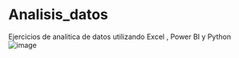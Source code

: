 # Analisis_datos
Ejercicios de analitica de datos utilizando Excel , Power BI y Python 
![image](https://github.com/Gabriiel258/Analisis_datos/assets/80420671/1978bbda-d3fb-4670-83a5-9db183a0a1dd)
